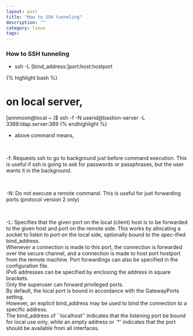 ```yaml
---
layout: post
title: "How to SSH tunneling"
description: ""
category: linux
tags:
---
```


### How to SSH tunneling

* ssh -L [bind_address:]port:host:hostport

{% highlight bash %}
# on local server,

[annmoon@local ~ ]$ ssh -f -N userid@bastion-server -L 3389:ldap.server:389
{% endhighlight %}

* above command means,

<br>

>
-f: Requests ssh to go to background just before command execution.  This is useful if ssh is going to ask for passwords or passphrases, but the user wants it in the background.

<br>

>
-N: Do not execute a remote command.  This is useful for just forwarding ports (protocol version 2 only)

<br>

>
-L: Specifies that the given port on the local (client) host is to be forwarded to the given host and port on the remote side.  This works by allocating a socket to listen to port on the local side, optionally bound to the spec-ified bind_address.  
Whenever a connection is made to this port, the connection is forwarded over the secure channel, and a connection is made to host port hostport from the remote machine. 
Port forwardings can also be specified in the configuration file.  
IPv6 addresses can be specified by enclosing the address in square brackets.  
Only the superuser can forward privileged ports.  
By default, the local port is bound in accordance with the GatewayPorts setting.  
However, an explicit bind_address may be used to bind the connection to a specific address.  
The bind_address of ``localhost'' indicates that the listening port be bound for local use only, while an empty address or `*' indicates that the port should be available from all interfaces.

